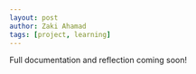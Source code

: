 ```yaml
---
layout: post
author: Zaki Ahamad
tags: [project, learning]
---
```


Full documentation and reflection coming soon!